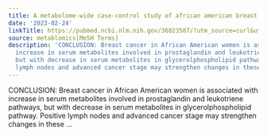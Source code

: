 ```yaml
---
title: A metabolome-wide case-control study of african american breast cancer patients
date: '2023-02-24'
linkTitle: https://pubmed.ncbi.nlm.nih.gov/36823587/?utm_source=curl&utm_medium=rss&utm_campaign=pubmed-2&utm_content=1Zkrxt7ktlCbHBXEV3v65xxSnkSWNsJ1A6Fq3gBniKhGfIUslK&fc=20210907212339&ff=20230227201036&v=2.17.9.post6+86293ac
source: metablomics[MeSH Terms]
description: 'CONCLUSION: Breast cancer in African American women is associated with
  increase in serum metabolites involved in prostaglandin and leukotriene pathways,
  but with decrease in serum metabolites in glycerolphospholipid pathway. Positive
  lymph nodes and advanced cancer stage may strengthen changes in these ...'
---
```

CONCLUSION: Breast cancer in African American women is associated with increase in serum metabolites involved in prostaglandin and leukotriene pathways, but with decrease in serum metabolites in glycerolphospholipid pathway. Positive lymph nodes and advanced cancer stage may strengthen changes in these ...